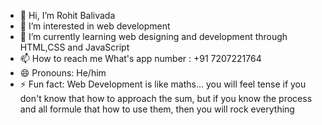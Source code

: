 - 👋 Hi, I’m Rohit Balivada
- 👀 I’m interested in web development 
- 🌱 I’m currently learning web designing and development through HTML,CSS and JavaScript
- 📫 How to reach me What's app number : +91 7207221764
- 😄 Pronouns: He/him
- ⚡ Fun fact: Web Development is like maths... you will feel tense if you don't know that how to approach the sum, but if you know the process and all formule that how to use them, then you will rock everything  

<!---
Rohit23A51A0268/Rohit23A51A0268 is a ✨ special ✨ repository because its `README.md` (this file) appears on your GitHub profile.
You can click the Preview link to take a look at your changes.
--->
